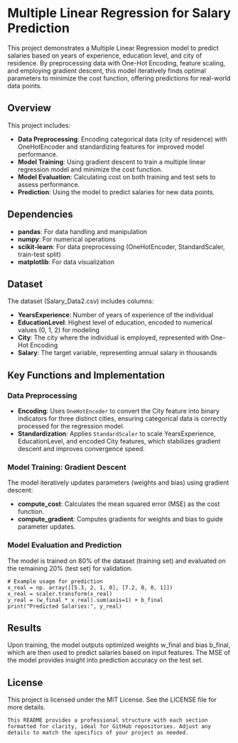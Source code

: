 # Multiple Linear Regression for Salary Prediction

This project demonstrates a Multiple Linear Regression model to predict salaries based on years of experience, education level, and city of residence. By preprocessing data with One-Hot Encoding, feature scaling, and employing gradient descent, this model iteratively finds optimal parameters to minimize the cost function, offering predictions for real-world data points.

## Overview

This project includes:

- **Data Preprocessing**: Encoding categorical data (city of residence) with OneHotEncoder and standardizing features for improved model performance.
- **Model Training**: Using gradient descent to train a multiple linear regression model and minimize the cost function.
- **Model Evaluation**: Calculating cost on both training and test sets to assess performance.
- **Prediction**: Using the model to predict salaries for new data points.

## Dependencies

- **pandas**: For data handling and manipulation
- **numpy**: For numerical operations
- **scikit-learn**: For data preprocessing (OneHotEncoder, StandardScaler, train-test split)
- **matplotlib**: For data visualization

## Dataset

The dataset (Salary_Data2.csv) includes columns:

- **YearsExperience**: Number of years of experience of the individual
- **EducationLevel**: Highest level of education, encoded to numerical values (0, 1, 2) for modeling
- **City**: The city where the individual is employed, represented with One-Hot Encoding
- **Salary**: The target variable, representing annual salary in thousands

## Key Functions and Implementation

### Data Preprocessing

- **Encoding**: Uses `OneHotEncoder` to convert the City feature into binary indicators for three distinct cities, ensuring categorical data is correctly processed for the regression model.
- **Standardization**: Applies `StandardScaler` to scale YearsExperience, EducationLevel, and encoded City features, which stabilizes gradient descent and improves convergence speed.

### Model Training: Gradient Descent

The model iteratively updates parameters (weights and bias) using gradient descent:

- **compute_cost**: Calculates the mean squared error (MSE) as the cost function.
- **compute_gradient**: Computes gradients for weights and bias to guide parameter updates.

### Model Evaluation and Prediction

The model is trained on 80% of the dataset (training set) and evaluated on the remaining 20% (test set) for validation.
```
# Example usage for prediction
x_real = np. array([[5.3, 2, 1, 0], [7.2, 0, 0, 1]])
x_real = scaler.transform(x_real)
y_real = (w_final * x_real).sum(axis=1) + b_final
print("Predicted Salaries:", y_real)
```

## Results

Upon training, the model outputs optimized weights w_final and bias b_final, which are then used to predict salaries based on input features. The MSE of the model provides insight into prediction accuracy on the test set.

## License

This project is licensed under the MIT License. See the LICENSE file for more details.

```
This README provides a professional structure with each section formatted for clarity, ideal for GitHub repositories. Adjust any details to match the specifics of your project as needed.
```




